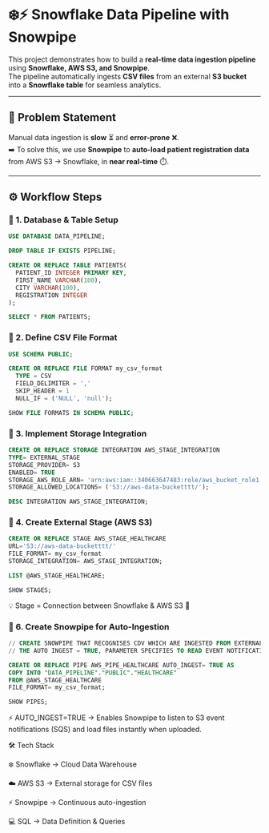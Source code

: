 # ❄️⚡ Snowflake Data Pipeline with Snowpipe  

This project demonstrates how to build a **real-time data ingestion pipeline** using **Snowflake, AWS S3, and Snowpipe**.  
The pipeline automatically ingests **CSV files** from an external **S3 bucket** into a **Snowflake table** for seamless analytics.  

---

## 🎯 **Problem Statement**  
Manual data ingestion is **slow** ⏳ and **error-prone** ❌.  
➡️ To solve this, we use **Snowpipe** to **auto-load patient registration data** from AWS S3 → Snowflake, in **near real-time** ⏱️.  

---
## ⚙️ **Workflow Steps**

### 🔹 1. Database & Table Setup
```sql
USE DATABASE DATA_PIPELINE;

DROP TABLE IF EXISTS PIPELINE;

CREATE OR REPLACE TABLE PATIENTS(
  PATIENT_ID INTEGER PRIMARY KEY,
  FIRST_NAME VARCHAR(100),
  CITY VARCHAR(100),
  REGISTRATION INTEGER
);

SELECT * FROM PATIENTS;
```

### 🔹 2. Define CSV File Format
```sql
USE SCHEMA PUBLIC;

CREATE OR REPLACE FILE FORMAT my_csv_format
  TYPE = CSV
  FIELD_DELIMITER = ','
  SKIP_HEADER = 1
  NULL_IF = ('NULL', 'null');

SHOW FILE FORMATS IN SCHEMA PUBLIC;
```


### 🔹 3. Implement Storage Integration
```sql
CREATE OR REPLACE STORAGE INTEGRATION AWS_STAGE_INTEGRATION
TYPE= EXTERNAL_STAGE
STORAGE_PROVIDER= S3
ENABLED= TRUE
STORAGE_AWS_ROLE_ARN= 'arn:aws:iam::340663647483:role/aws_bucket_role1'
STORAGE_ALLOWED_LOCATIONS= ('S3://aws-data-bucketttt/');

DESC INTEGRATION AWS_STAGE_INTEGRATION;
```

### 🔹 4. Create External Stage (AWS S3)
```sql
CREATE OR REPLACE STAGE AWS_STAGE_HEALTHCARE
URL='S3://aws-data-bucketttt/'
FILE_FORMAT= my_csv_format
STORAGE_INTEGRATION= AWS_STAGE_INTEGRATION;

LIST @AWS_STAGE_HEALTHCARE;

SHOW STAGES;

```
💡 Stage = Connection between Snowflake & AWS S3 📂


### 🔹 6. Create Snowpipe for Auto-Ingestion

```sql
// CREATE SNOWPIPE THAT RECOGNISES CDV WHICH ARE INGESTED FROM EXTERNAL SOURCE THE DATA INTO HEALTHCARE TABLE
// THE AUTO INGEST = TRUE, PARAMETER SPECIFIES TO READ EVENT NOTIFICATIONS SENT FROM THE S3 BUCKET TO AN SOS QUEUE WHEN THE DATA IS READY TO LOAD

CREATE OR REPLACE PIPE AWS_PIPE_HEALTHCARE AUTO_INGEST= TRUE AS
COPY INTO "DATA_PIPELINE"."PUBLIC"."HEALTHCARE"
FROM @AWS_STAGE_HEALTHCARE
FILE_FORMAT= my_csv_format;

SHOW PIPES;
```
⚡ AUTO_INGEST=TRUE → Enables Snowpipe to listen to S3 event notifications (SQS) and load files instantly when uploaded.



🛠️ Tech Stack

❄️ Snowflake → Cloud Data Warehouse

☁️ AWS S3 → External storage for CSV files

⚡ Snowpipe → Continuous auto-ingestion

💻 SQL → Data Definition & Queries
